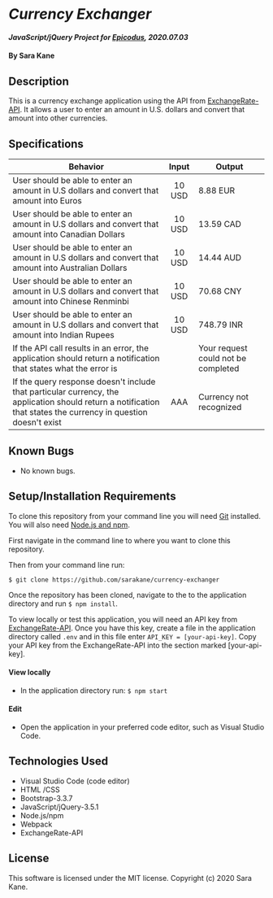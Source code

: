 # _Currency Exchanger_

#### _JavaScript/jQuery Project for [Epicodus](https://www.epicodus.com/), 2020.07.03_

#### By **Sara Kane**

## Description
This is a currency exchange application using the API from [ExchangeRate-API](https://www.exchangerate-api.com/). It allows a user to enter an amount in U.S. dollars and convert that amount into other currencies. 

## Specifications

| Behavior                                                                                                                                                        |  Input | Output                              |
|-----------------------------------------------------------------------------------------------------------------------------------------------------------------|:------:|-------------------------------------|
| User should be able to enter an amount in U.S dollars and convert that amount into Euros                                                                        | 10 USD | 8.88 EUR                            |
| User should be able to enter an amount in U.S dollars and convert that amount into Canadian Dollars                                                             | 10 USD | 13.59 CAD                           |
| User should be able to enter an amount in U.S dollars and convert that amount into Australian Dollars                                                           | 10 USD | 14.44 AUD                           |
| User should be able to enter an amount in U.S dollars and convert that amount into Chinese Renminbi                                                             | 10 USD | 70.68 CNY                           |
| User should be able to enter an amount in U.S dollars and convert that amount into Indian Rupees                                                                | 10 USD | 748.79 INR                          |
| If the API call results in an error, the application should return a notification that states what the error is                                                 |        | Your request could not be completed |
| If the query response doesn't include that particular currency, the application should return a notification that states the currency in question doesn't exist | AAA    | Currency not recognized             |

## Known Bugs
* No known bugs.   

## Setup/Installation Requirements

To clone this repository from your command line you will need [Git](https://git-scm.com/) installed. You will also need [Node.js and npm](https://nodejs.org/en/download/).

First navigate in the command line to where you want to clone this repository. 

Then from your command line run:

`$ git clone https://github.com/sarakane/currency-exchanger`

Once the repository has been cloned, navigate to the to the application directory and run `$ npm install`.

To view locally or test this application, you will need an API key from [ExchangeRate-API](https://www.exchangerate-api.com/). Once you have this key, create a file in the application directory called `.env` and in this file enter `API_KEY = [your-api-key]`. Copy your API key from the ExchangeRate-API into the section marked [your-api-key].

#### View locally
* In the application directory run: `$ npm start`

#### Edit
* Open the application in your preferred code editor, such as Visual Studio Code.

## Technologies Used
* Visual Studio Code (code editor)
* HTML /CSS
* Bootstrap-3.3.7
* JavaScript/jQuery-3.5.1
* Node.js/npm
* Webpack
* ExchangeRate-API

## License
This software is licensed under the MIT license. Copyright (c) 2020 Sara Kane.